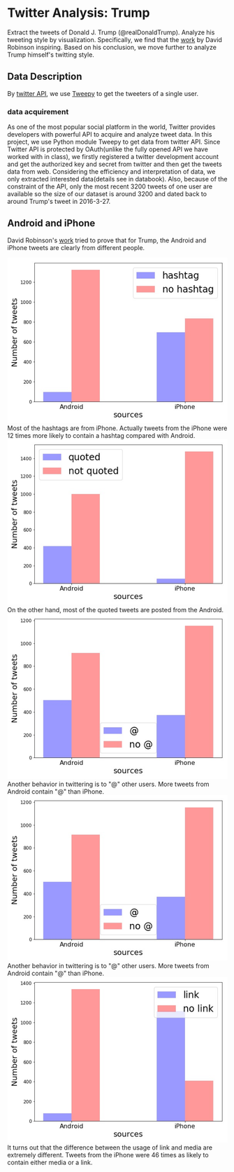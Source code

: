 # Twitter Analysis: Trump

Extract the tweets of Donald J. Trump (@realDonaldTrump). Analyze his tweeting style by visualization. Specifically, we find that the [work](http://varianceexplained.org/r/trump-tweets/) by David Robinson inspiring. Based on his conclusion, we move further to analyze Trump himself's twitting style.

## Data Description
By [twitter API](https://dev.twitter.com/overview/api), we use [Tweepy](http://tweepy.readthedocs.io/en/v3.5.0/) to get the tweeters of a single user.


### data acquirement

As one of the most popular social platform in the world, Twitter provides developers with powerful API to acquire and analyze tweet data. In this project, we use Python module Tweepy to get data from twitter API.
Since Twitter API is protected by OAuth(unlike the fully opened API we have worked with in class), we firstly registered a twitter development account and get the authorized key and secret from twitter and then get the tweets data from web. Considering the efficiency and interpretation of data, we only extracted interested data(details see in databook). Also, because of the constraint of the API, only the most recent 3200 tweets of one user are available so the size of our dataset is around 3200 and dated back to around Trump's tweet in 2016-3-27.

## Android and iPhone
David Robinson's [work](http://varianceexplained.org/r/trump-tweets/) tried to prove that for Trump, the Android and iPhone tweets are clearly from different people.

<div>
  <div>
    <img src="hashtag.jpg">
  </div>
  <div>
    Most of the hashtags are from iPhone. Actually tweets from the iPhone were 12 times more likely to contain a hashtag compared with Android.
  </div>
</div>

<div>

<div>
  <div>
    <img src="quoted.jpg">
  </div>
  <div>
    On the other hand, most of the quoted tweets are posted from the Android.
  </div>
</div>

<div>
  <div>
    <img src="at.jpg">
  </div>
  <div>
    Another behavior in twittering is to "@" other users. More tweets from Android contain "@" than iPhone.
  </div>
</div>

<div>
  <div>
    <img src="at.jpg">
  </div>
  <div>
    Another behavior in twittering is to "@" other users. More tweets from Android contain "@" than iPhone.
  </div>
</div>

<div>
  <div>
    <img src="link.jpg">
  </div>
  <div>
    It turns out that the difference between the usage of link and media are extremely different. Tweets from the iPhone were 46 times as likely to contain either media or a link. 
  </div>
</div>




